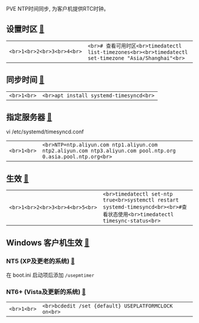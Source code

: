 PVE NTP时间同步, 为客户机提供RTC时钟。

## 设置时区 [🔗︎](#设置时区)

|   |   |
|---|---|
|```<br>1<br>2<br>3<br>4<br>```|```<br># 查看可用时区<br>timedatectl list-timezones<br><br>timedatectl set-timezone "Asia/Shanghai"<br>```|

## 同步时间 [🔗︎](#同步时间)

|   |   |
|---|---|
|```<br>1<br>```|```<br>apt install systemd-timesyncd<br>```|

## 指定服务器 [🔗︎](#指定服务器)

vi /etc/systemd/timesyncd.conf

|   |   |
|---|---|
|```<br>1<br>```|```<br>NTP=ntp.aliyun.com ntp1.aliyun.com ntp2.aliyun.com ntp3.aliyun.com pool.ntp.org 0.asia.pool.ntp.org<br>```|

## 生效 [🔗︎](#生效)

|   |   |
|---|---|
|```<br>1<br>2<br>3<br>4<br>5<br>```|```<br>timedatectl set-ntp true<br>systemctl restart systemd-timesyncd<br><br>#查看状态使用<br>timedatectl timesync-status<br>```|

## Windows 客户机生效 [🔗︎](#windows-客户机生效)

### NT5 (XP及更老的系统) [🔗︎](#nt5-xp及更老的系统)

在 boot.ini 启动项后添加 `/usepmtimer`

### NT6+ (Vista及更新的系统) [🔗︎](#nt6-vista及更新的系统)

|   |   |
|---|---|
|```<br>1<br>```|```<br>bcdedit /set {default} USEPLATFORMCLOCK on<br>```|